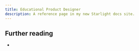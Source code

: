 ```yaml
---
title: Educational Product Designer
description: A reference page in my new Starlight docs site.
---
```


## Further reading
- 